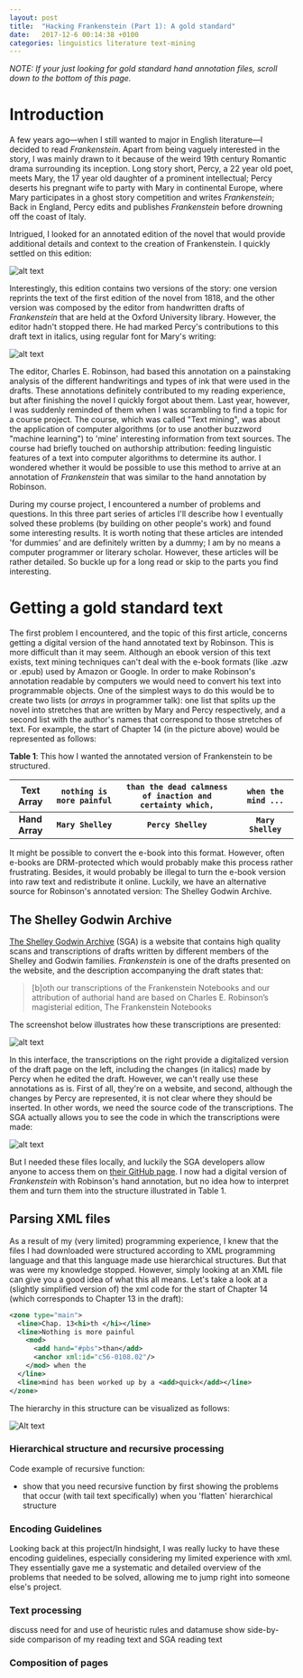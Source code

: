 ```yaml
---
layout: post
title:  "Hacking Frankenstein (Part 1): A gold standard"
date:   2017-12-6 00:14:38 +0100
categories: linguistics literature text-mining
---
```


*NOTE: If your just looking for gold standard hand annotation files, scroll down to the bottom of this page.*

# Introduction

A few years ago—when I still wanted to major in English literature—I decided to read *Frankenstein*. Apart from being vaguely interested in the story, I was mainly drawn to it because of the weird 19th century Romantic drama surrounding its inception. Long story short, Percy, a 22 year old poet, meets Mary, the 17 year old daughter of a prominent intellectual; Percy deserts his pregnant wife to party with Mary in continental Europe, where Mary participates in a ghost story competition and writes *Frankenstein*; Back in England, Percy edits and publishes *Frankenstein* before drowning off the coast of Italy.

Intrigued, I looked for an annotated edition of the novel that would provide additional details and context to the creation of Frankenstein. I quickly settled on this edition:

![alt text](https://github.com/timjzee/frankenstein-v2/blob/master/articles/cover.jpg?raw=true "Book Cover")

Interestingly, this edition contains two versions of the story: one version reprints the text of the first edition of the novel from 1818, and the other version was composed by the editor from handwritten drafts of *Frankenstein* that are held at the Oxford University library. However, the editor hadn't stopped there. He had marked Percy's contributions to this draft text in italics, using regular font for Mary's writing:

![alt text](https://github.com/timjzee/frankenstein-v2/blob/master/articles/ch14.jpg?raw=true "Chapter 14")

The editor, Charles E. Robinson, had based this annotation on a painstaking analysis of the different handwritings and types of ink that were used in the drafts.
These annotations definitely contributed to my reading experience, but after finishing the novel I quickly forgot about them. Last year, however, I was suddenly reminded of them when I was scrambling to find a topic for a course project. The course, which was called "Text mining", was about the application of computer algorithms (or to use another buzzword "machine learning") to 'mine' interesting information from text sources. The course had briefly touched on authorship attribution: feeding linguistic features of a text into computer algorithms to determine its author. I wondered whether it would be possible to use this method to arrive at an annotation of *Frankenstein* that was similar to the hand annotation by Robinson.

During my course project, I encountered a number of problems and questions. In this three part series of articles I'll describe how I eventually solved these problems (by building on other people's work) and found some interesting results.
It is worth noting that these articles are intended 'for dummies' and are definitely written by a dummy; I am by no means a computer programmer or literary scholar. However, these articles will be rather detailed. So buckle up for a long read or skip to the parts you find interesting.

# Getting a gold standard text

The first problem I encountered, and the topic of this first article, concerns getting a digital version of the hand annotated text by Robinson. This is more difficult than it may seem. Although an ebook version of this text exists, text mining techniques can't deal with the e-book formats (like .azw or .epub) used by Amazon or Google. In order to make Robinson's annotation readable by computers we would need to convert his text into programmable objects. One of the simplest ways to do this would be to create two lists (or *arrays* in programmer talk): one list that splits up the novel into stretches that are written by Mary and Percy respectively, and a second list with the author's names that correspond to those stretches of text. For example, the start of Chapter 14 (in the picture above) would be represented as follows:

__Table 1__: This how I wanted the annotated version of Frankenstein to be structured.


| Text Array | `nothing is more painful` | `than the dead calmness of inaction and certainty which,` | `when the mind ...` |
| :---: | :---: | :---: | :---: |
| __Hand Array__ | __`Mary Shelley`__ | __`Percy Shelley`__ | __`Mary Shelley`__ |

It might be possible to convert the e-book into this format. However, often e-books are DRM-protected which would probably make this process rather frustrating. Besides, it would probably be illegal to turn the e-book version into raw text and redistribute it online. Luckily, we have an alternative source for Robinson's annotated version: The Shelley Godwin Archive.

## The Shelley Godwin Archive

[The Shelley Godwin Archive](http://shelleygodwinarchive.org) (SGA) is a website that contains high quality scans and transcriptions of drafts written by different members of the Shelley and Godwin families. *Frankenstein* is one of the drafts presented on the website, and the description accompanying the draft states that:

> [b]oth our transcriptions of the Frankenstein Notebooks and our attribution of authorial hand are based on Charles E. Robinson’s magisterial edition, The Frankenstein Notebooks

The screenshot below illustrates how these transcriptions are presented:

![alt text](https://github.com/timjzee/frankenstein-v2/blob/master/articles/sga_interface.png?raw=true "SGA Interface")

In this interface, the transcriptions on the right provide a digitalized version of the draft page on the left, including the changes (in italics) made by Percy when he edited the draft. However, we can't really use these annotations as is. First of all, they're on a website, and second, although the changes by Percy are represented, it is not clear where they should be inserted. In other words, we need the source code of the transcriptions. The SGA actually allows you to see the code in which the transcriptions were made:

![alt text](https://github.com/timjzee/frankenstein-v2/blob/master/articles/sga_interface2.png?raw=true "SGA Interface")

But I needed these files locally, and luckily the SGA developers allow anyone to access them on [their GitHub page](https://github.com/umd-mith/sga). I now had a digital version of *Frankenstein* with Robinson's hand annotation, but no idea how to interpret them and turn them into the structure illustrated in Table 1.

## Parsing XML files

As a result of my (very limited) programming experience, I knew that the files I had downloaded were structured according to XML programming language and that this language made use hierarchical structures. But that was were my knowledge stopped. However, simply looking at an XML file can give you a good idea of what this all means. Let's take a look at a (slightly simplified version of) the xml code for the start of Chapter 14 (which corresponds to Chapter 13 in the draft):

```xml
<zone type="main">
  <line>Chap. 13<hi>th </hi></line>
  <line>Nothing is more painful
    <mod>
      <add hand="#pbs">than</add>
      <anchor xml:id="c56-0108.02"/>
    </mod> when the
  </line>
  <line>mind has been worked up by a <add>quick</add></line>
</zone>
```

The hierarchy in this structure can be visualized as follows:

![Alt text](./xml_tree.svg)

### Hierarchical structure and recursive processing
Code example of recursive function:
- show that you need recursive function by first showing the problems that occur (with tail text specifically) when you 'flatten' hierarchical structure
### Encoding Guidelines
Looking back at this project/In hindsight, I was really lucky to have these encoding guidelines, especially considering my limited experience with xml. They essentially gave me a systematic and detailed overview of the problems that needed to be solved, allowing me to jump right into someone else's project.
### Text processing
discuss need for and use of heuristic rules and datamuse
show side-by-side comparison of my reading text and SGA reading text
### Composition of pages
